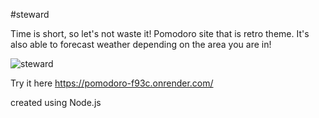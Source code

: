 #steward

Time is short, so let's not waste it!
Pomodoro site that is retro theme. It's also able to forecast weather depending on the area you are in!

![steward](https://github.com/Matthiaschanjk/pomodoro/assets/90817000/89cff88c-e1a7-4120-9ba2-c1a1b6e11bd8)

Try it here https://pomodoro-f93c.onrender.com/

created using Node.js
